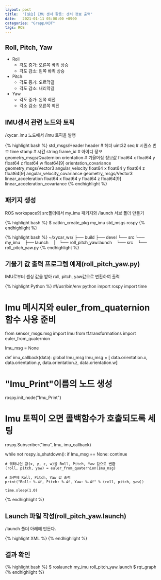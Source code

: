 ```yaml
---
layout: post
title:  "[실습] IMU 센서 활용: 센서 정보 출력"
date:   2021-01-11 05:00:00 +0900
categories: "Grepp/KDT"
tags: ROS
---
```


## Roll, Pitch, Yaw
- Roll
    - 각도 증가: 오른쪽 바퀴 상승
    - 각도 감소: 왼쪽 바퀴 상승
- Pitch
    - 각도 증가: 오르막길
    - 각도 감소: 내리막길
- Yaw
    - 각도 증가: 왼쪽 회전
    - 각소 감소: 오른쪽 회전



## IMU센서 관련 노드와 토픽

/xycar_imu 노드에서 /imu 토픽을 발행

{% highlight bash %}
std_msgs/Header header  # 헤더
  uint32 seq            # 시퀀스 번호
  time stamp            # 시간
  string frame_id       # 아이디 정보
geometry_msgs/Quaternion orientation    # 기울어짐 정보값
  float64 x
  float64 y
  float64 z
  float64 w
float64[9] orientation_covariance
geometry_msgs/Vector3 angular_velocity
  float64 x
  float64 y
  float64 z
float64[9] angular_velocity_covariance
geometry_msgs/Vector3 linear_acceleration
  float64 x
  float64 y
  float64 z
float64[9] linear_acceleration_covariance
{% endhighlight %}



## 패키지 생성

ROS workspace의 src폴더에서 my_imu 패키지와 /launch 서브 폴더 만들기

{% highlight bash %}
$ catkin_create_pkg my_imu std_msgs rospy
{% endhighlight %}

{% highlight bash %}
~/xycar_ws/
├── build
├── devel
└── src
    └── my_imu
        ├── launch
        │   └── roll_pitch_yaw.launch
        └── src
            └── roll_pitch_yaw.py
{% endhighlight %}



## 기울기 값 출력 프로그렘 예제(roll_pitch_yaw.py)

IMU로부터 센싱 값을 받아 roll, pitch, yaw값으로 변환하여 출력

{% highlight Python %}
#!/usr/bin/env python
import rospy
import time

# Imu 메시지와 euler_from_quaternion 함수 사용 준비
from sensor_msgs.msg import Imu
from tf.transformations import euler_from_quaternion

Imu_msg = None

def imu_callback(data):
    global Imu_msg
    Imu_msg = [
        data.orientation.x,
        data.orientation.y,
        data.orientation.z,
        data.orientation.w]

# "Imu_Print"이름의 노드 생성
rospy.init_node("Imu_Print")

# Imu 토픽이 오면 콜백함수가 호출되도록 세팅
rospy.Subscriber("imu", Imu, imu_callback)

while not rospy.is_shutdown():
    if Imu_msg == None:
        continue
    
    # 쿼터니언 값(x, y, z, w)을 Roll, Pitch, Yaw 값으로 변환
    (roll, pitch, yaw) = euler_from_quaternion(Imu_msg)

    # 화면에 Roll, Pitch, Yaw 값 출력
    print("Roll: %.4f, Pitch: %.4f, Yaw: %.4f" % (roll, pitch, yaw))

    time.sleep(1.0)
{% endhighlight %}



## Launch 파일 작성(roll_pitch_yaw.launch)

/launch 폴더 아래에 만든다.

{% highlight XML %}
<launch>
    <node pkg="xycar_imu" type="9dof_imu_node.py" name="xycar_imu" output="screen">
        <param name="rviz_mode" type="string" value="false" />
    </node>
    <node pkg="my_imu" type="roll_pitch_yaw.py" name="Imu_Print" output="screen" />
</launch>
{% endhighlight %}



##  결과 확인

{% highlight bash %}
$ roslaunch my_imu roll_pitch_yaw.launch
$ rqt_graph
{% endhighlight %}

